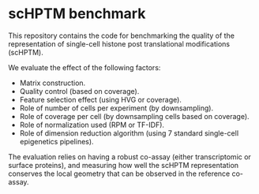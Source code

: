 # scHPTM benchmark

This repository contains the code for benchmarking the quality of the
representation of single-cell histone post translational modifications (scHPTM).

We evaluate the effect of the following factors:

-   Matrix construction.
-   Quality control (based on coverage).
-   Feature selection effect (using HVG or coverage).
-   Role of number of cells per experiment (by downsampling).
-   Role of coverage per cell (by downsampling cells based on coverage).
-   Role of normalization used (RPM or TF-IDF).
-   Role of dimension reduction algorithm (using 7 standard single-cell
    epigenetics pipelines).

The evaluation relies on having a robust co-assay (either transcriptomic or
surface proteins), and measuring how well the scHPTM representation conserves
the local geometry that can be observed in the reference co-assay.
